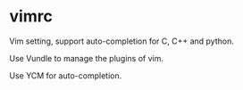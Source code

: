 # vimrc
Vim setting, support auto-completion for C, C++ and python.

Use Vundle to manage the plugins of vim.

Use YCM for auto-completion.
